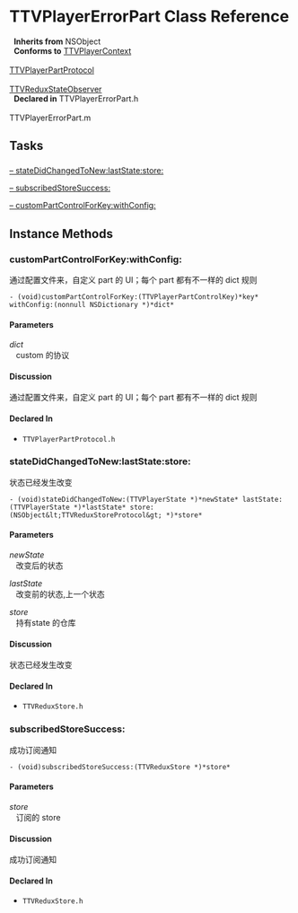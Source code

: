 # TTVPlayerErrorPart Class Reference

&nbsp;&nbsp;**Inherits from** NSObject  
&nbsp;&nbsp;**Conforms to** <a href="../Protocols/TTVPlayerContext.html">TTVPlayerContext</a><br />  
<a href="../Protocols/TTVPlayerPartProtocol.html">TTVPlayerPartProtocol</a><br />  
<a href="../Protocols/TTVReduxStateObserver.html">TTVReduxStateObserver</a>  
&nbsp;&nbsp;**Declared in** TTVPlayerErrorPart.h<br />  
TTVPlayerErrorPart.m  

## Tasks

### 

[&ndash;&nbsp;stateDidChangedToNew:lastState:store:](#//api/name/stateDidChangedToNew:lastState:store:)  

[&ndash;&nbsp;subscribedStoreSuccess:](#//api/name/subscribedStoreSuccess:)  

[&ndash;&nbsp;customPartControlForKey:withConfig:](#//api/name/customPartControlForKey:withConfig:)  

<a title="Instance Methods" name="instance_methods"></a>
## Instance Methods

<a name="//api/name/customPartControlForKey:withConfig:" title="customPartControlForKey:withConfig:"></a>
### customPartControlForKey:withConfig:

通过配置文件来，自定义 part 的 UI；每个 part 都有不一样的 dict 规则

`- (void)customPartControlForKey:(TTVPlayerPartControlKey)*key* withConfig:(nonnull NSDictionary *)*dict*`

#### Parameters

*dict*  
&nbsp;&nbsp;&nbsp;custom 的协议  

#### Discussion
通过配置文件来，自定义 part 的 UI；每个 part 都有不一样的 dict 规则

#### Declared In
* `TTVPlayerPartProtocol.h`

<a name="//api/name/stateDidChangedToNew:lastState:store:" title="stateDidChangedToNew:lastState:store:"></a>
### stateDidChangedToNew:lastState:store:

状态已经发生改变

`- (void)stateDidChangedToNew:(TTVPlayerState *)*newState* lastState:(TTVPlayerState *)*lastState* store:(NSObject&lt;TTVReduxStoreProtocol&gt; *)*store*`

#### Parameters

*newState*  
&nbsp;&nbsp;&nbsp;改变后的状态  

*lastState*  
&nbsp;&nbsp;&nbsp;改变前的状态,上一个状态  

*store*  
&nbsp;&nbsp;&nbsp;持有state 的仓库  

#### Discussion
状态已经发生改变

#### Declared In
* `TTVReduxStore.h`

<a name="//api/name/subscribedStoreSuccess:" title="subscribedStoreSuccess:"></a>
### subscribedStoreSuccess:

成功订阅通知

`- (void)subscribedStoreSuccess:(TTVReduxStore *)*store*`

#### Parameters

*store*  
&nbsp;&nbsp;&nbsp;订阅的 store  

#### Discussion
成功订阅通知

#### Declared In
* `TTVReduxStore.h`

